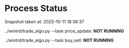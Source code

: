 # Process Status

Snapshot taken at: 2025-10-11 18:36:37

../wintrd/trade_algo.py --task price_update: **NOT RUNNING**

../wintrd/trade_algo.py --task buy_sell: **NOT RUNNING**

